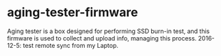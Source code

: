 # aging-tester-firmware
Aging tester is a box designed for performing SSD burn-in test, and this firmware is used to collect and upload info, managing this process.
2016-12-5: test remote sync from my Laptop.
